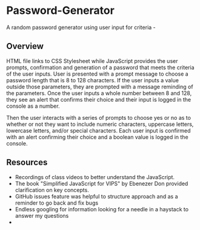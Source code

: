 # Password-Generator

A random password generator using user input for criteria - 

## Overview

HTML file links to CSS Stylesheet while JavaScript provides the user prompts, confirmation and generation of a password that meets the criteria of the user inputs.  User is presented with a prompt message to choose a password length that is 8 to 128 characters.  If the user inputs a value outside those parameters, they are prompted with a message reminding of the parameters.  Once the user inputs a whole number between 8 and 128, they see an alert that confirms their choice and their input is logged in the console as a number. 

Then the user interacts with a series of prompts to choose yes or no as to whether or not they want to include numeric characters, uppercase letters, lowercase letters, and/or special characters.  Each user input is confirmed with an alert confirming their choice and a boolean value is logged in the console.

## Resources

- Recordings of class videos to better understand the JavaScript.
- The book "Simplified JavaScript for VIPS" by Ebenezer Don provided clarification on key concepts.
- GitHub issues feature was helpful to structure approach and as a reminder to go back and fix bugs
- Endless googling for information looking for a needle in a haystack to answer my questions
- 
